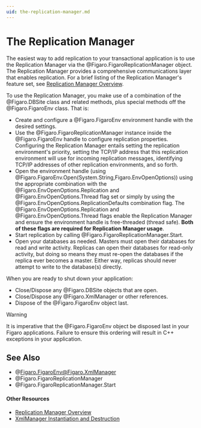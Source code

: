 ```yaml
---
uid: the-replication-manager.md
---
```


# The Replication Manager

The easiest way to add replication to your transactional application is to use the Replication Manager via the @Figaro.FigaroReplicationManager object. The Replication Manager provides a comprehensive communications layer that enables replication. For a brief listing of the Replication Manager's feature set, see [Replication Manager Overview](xref:replication-manager-overview.md).


To use the Replication Manager, you make use of a combination of the @Figaro.DBSite class and related methods, plus special methods off the @Figaro.FigaroEnv class. That is:

* Create and configure a @Figaro.FigaroEnv environment handle with the desired settings.
* Use the @Figaro.FigaroReplicationManager instance inside the @Figaro.FigaroEnv handle to configure replication properties. Configuring the Replication Manager entails setting the replication environment's priority, setting the TCP/IP address that this replication environment will use for incoming replication messages, identifying TCP/IP addresses of other replication environments, and so forth.
* Open the environment handle (using @Figaro.FigaroEnv.Open(System.String,Figaro.EnvOpenOptions)) using the appropriate combination with the @Figaro.EnvOpenOptions.Replication and @Figaro.EnvOpenOptions.Thread flag set or simply by using the @Figaro.EnvOpenOptions.ReplicationDefaults combination flag. The @Figaro.EnvOpenOptions.Replication and @Figaro.EnvOpenOptions.Thread flags enable the Replication Manager and ensure the environment handle is free-threaded (thread safe). **Both of these flags are required for Replication Manager usage**.
* Start replication by calling @Figaro.FigaroReplicationManager.Start.
* Open your databases as needed. Masters must open their databases for read and write activity. Replicas can open their databases for read-only activity, but doing so means they must re-open the databases if the replica ever becomes a master. Either way, replicas should never attempt to write to the database(s) directly.

When you are ready to shut down your application:

* Close/Dispose any @Figaro.DBSite objects that are open.
* Close/Dispose any @Figaro.XmlManager or other references.
* Dispose of the @Figaro.FigaroEnv object last.

>[!WARNING]
>It is imperative that the @Figaro.FigaroEnv object be disposed last in your Figaro applications. Failure to ensure this ordering will result in C++ exceptions in your application.

## See Also

* @Figaro.FigaroEnv@Figaro.XmlManager
* @Figaro.FigaroReplicationManager
* @Figaro.FigaroReplicationManager.Start

#### Other Resources
* [Replication Manager Overview](xref:replication-manager-overview.md)
* [XmlManager Instantiation and Destruction](xref:xmlmanager-instantiation-and-destruction.md)
